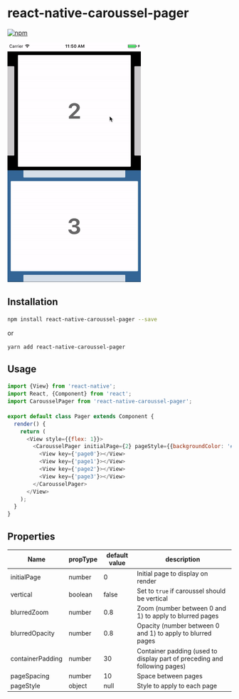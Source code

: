 # react-native-caroussel-pager
[![npm](https://img.shields.io/npm/v/react-native-caroussel-pager.svg?style=plastic)](https://npmjs.org/package/react-native-caroussel-pager)
<p>
    <img src="./react-native-caroussel-pager.gif" width="300">
</p>

## Installation
```bash
npm install react-native-caroussel-pager --save
```
or
```bash
yarn add react-native-caroussel-pager
```

## Usage
```js
import {View} from 'react-native';
import React, {Component} from 'react';
import CarousselPager from 'react-native-caroussel-pager';

export default class Pager extends Component {
  render() {
    return (
      <View style={{flex: 1}}>
        <CarousselPager initialPage={2} pageStyle={{backgroundColor: '#fff'}}>
          <View key={'page0'}></View>
          <View key={'page1'}></View>
          <View key={'page2'}></View>
          <View key={'page3'}></View>
        </CarousselPager>
      </View>
    );
  }
}
```

## Properties

Name | propType | default value | description
--- | --- | --- | ---
initialPage | number | 0 | Initial page to display on render
vertical | boolean | false | Set to `true` if caroussel should be vertical
blurredZoom | number | 0.8 | Zoom (number between 0 and 1) to apply to blurred pages
blurredOpacity | number | 0.8 | Opacity (number between 0 and 1) to apply to blurred pages
containerPadding | number | 30 | Container padding (used to display part of preceding and following pages)
pageSpacing | number | 10 | Space between pages
pageStyle | object | null | Style to apply to each page
